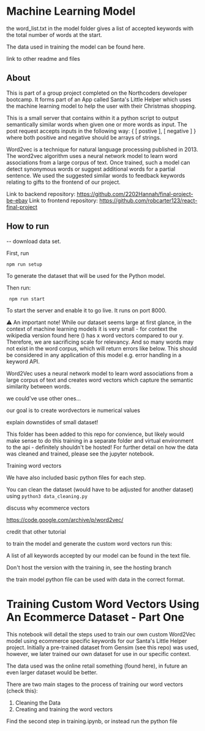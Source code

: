 # Machine Learning Model

the word_list.txt in the model folder gives a list of accepted keywords with the total number of words at the start.

The data used in training the model can be found here.

link to other readme and files

## About

This is part of a group project completed on the Northcoders developer bootcamp. It forms part of an App called Santa's Little Helper which uses the machine learning model to help the user with their Christmas shopping.

This is a small server that contains within it a python script to output semantically similar words when given one or more words as input. The post request accepts inputs in the following way:
{ [ postive ], [ negative ] } where both positive and negative should be arrays of strings.

Word2vec is a technique for natural language processing published in 2013. The word2vec algorithm uses a neural network model to learn word associations from a large corpus of text. Once trained, such a model can detect synonymous words or suggest additional words for a partial sentence. We used the suggested similar words to feedback keywords relating to gifts to the frontend of our project.

Link to backend repository: https://github.com/2202Hannah/final-project-be-ebay
Link to frontend repository: https://github.com/robcarter123/react-final-project

## How to run

-- download data set.

First, run

`npm run setup`

To generate the dataset that will be used for the Python model.

Then run:

` npm run start`

To start the server and enable it to go live. It runs on port 8000.

⚠️ An important note! While our dataset seems large at first glance, in the context of machine learning models it is very small - for context the wikipedia version found here () has x word vectors compared to our y. Therefore, we are sacrificing scale for relevancy. And so many words may not exist in the word corpus, which will return errors like below. This should be considered in any application of this model e.g. error handling in a keyword API.

Word2Vec uses a neural network model to learn word associations from a large corpus of text and creates word vectors which capture the semantic similarity between words.

we could've use other ones...

our goal is to create wordvectors ie numerical values

explain downstides of small dataset!

This folder has been added to this repo for convience, but likely would make sense to do this training in a separate folder and virtual environment to the api - definitely shouldn't be hosted!
For further detail on how the data was cleaned and trained, please see the jupyter notebook.

Training word vectors

We have also included basic python files for each step.

You can clean the dataset (would have to be adjusted for another dataset) using
`python3 data_cleaning.py`

discuss why ecommerce vectors

https://code.google.com/archive/p/word2vec/

credit that other tutorial

to train the model and generate the custom word vectors run this:

A list of all keywords accepted by our model can be found in the text file.

Don't host the version with the training in, see the hosting branch

the train model python file can be used with data in the correct format.

# Training Custom Word Vectors Using An Ecommerce Dataset - Part One

This notebook will detail the steps used to train our own custom Word2Vec model using ecommerce specific keywords for our Santa's Little Helper project. Initially a pre-trained dataset from Gensim (see this repo) was used, however, we later trained our own dataset for use in our specific context.

The data used was the online retail something (found here), in future an even larger dataset would be better.

There are two main stages to the process of training our word vectors (check this):

1. Cleaning the Data
2. Creating and training the word vectors

Find the second step in training.ipynb, or instead run the python file
